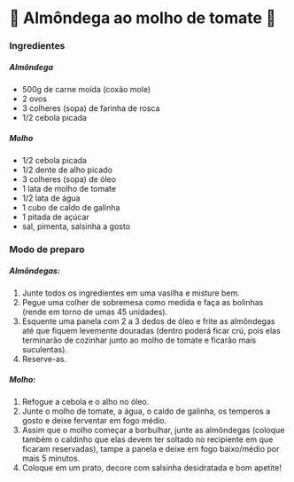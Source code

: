 # :tomato: Almôndega ao molho de tomate :tomato:



### Ingredientes

##### Almôndega

- 500g de carne moída (coxão mole)
- 2 ovos
- 3 colheres (sopa) de farinha de rosca
- 1/2 cebola picada

##### Molho

- 1/2 cebola picada
- 1/2 dente de alho picado
- 3 colheres (sopa) de óleo
- 1 lata de molho de tomate
- 1/2 lata de água
- 1 cubo de caldo de galinha
- 1 pitada de açúcar
- sal, pimenta, salsinha a gosto



### Modo de preparo

##### Almôndegas:

1. Junte todos os ingredientes em uma vasilha e misture bem.
2. Pegue uma colher de sobremesa como medida e faça as bolinhas (rende em torno de umas 45 unidades).
3. Esquente uma panela com 2 a 3 dedos de óleo e frite as almôndegas até que fiquem levemente douradas (dentro poderá ficar crú, pois elas terminarão de  cozinhar junto ao molho de tomate e ficarão mais suculentas).
4. Reserve-as.

##### Molho:

1. Refogue a cebola e o alho no óleo.
2. Junte o molho de tomate, a água, o caldo de galinha, os temperos a gosto e deixe ferventar em fogo médio.
3. Assim que o molho começar a borbulhar, junte as almôndegas (coloque também o  caldinho que elas devem ter soltado no recipiente em que ficaram  reservadas), tampe a panela e deixe em fogo baixo/médio por mais 5  minutos.
4. Coloque em um prato, decore com salsinha desidratada e bom apetite!